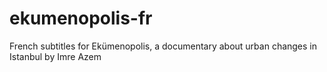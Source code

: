 ekumenopolis-fr
===============

French subtitles for Ekümenopolis, a documentary about urban changes in Istanbul by Imre Azem
